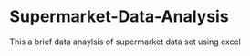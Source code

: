 # Supermarket-Data-Analysis
This a brief data anaylsis of supermarket data set using excel             
